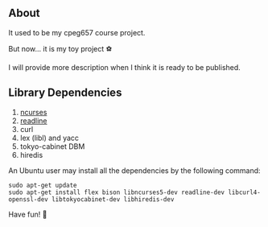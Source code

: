 ## About
It used to be my cpeg657 course project.

But now... it is my toy project :soccer:

I will provide more description when I think it is ready to be published.

## Library Dependencies

1. [ncurses](http://ftp.gnu.org/pub/gnu/ncurses)
2. [readline](http://ftp.gnu.org/gnu/readline) 
3. curl 
4. lex (libl) and yacc
5. tokyo-cabinet DBM
6. hiredis 

An Ubuntu user may install all the dependencies by the following command:

```
sudo apt-get update
sudo apt-get install flex bison libncurses5-dev readline-dev libcurl4-openssl-dev libtokyocabinet-dev libhiredis-dev
```

Have fun! :cake:
